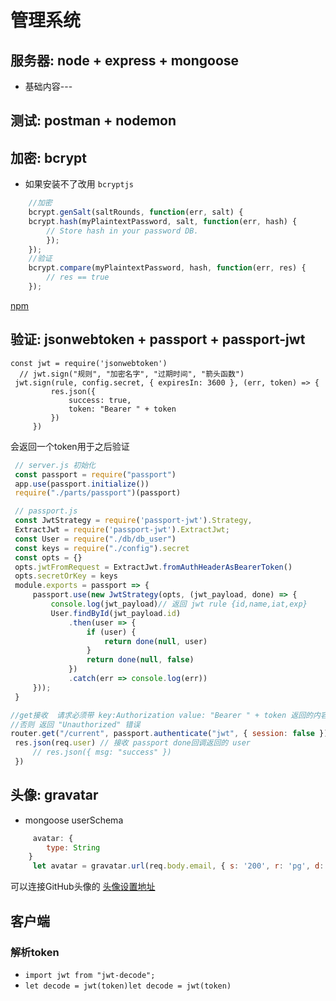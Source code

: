 # 管理系统

## 服务器: node + express + mongoose
* 基础内容---
## 测试: postman + nodemon

## 加密: bcrypt
* 如果安装不了改用 `bcryptjs`
``` js
    //加密
    bcrypt.genSalt(saltRounds, function(err, salt) {
    bcrypt.hash(myPlaintextPassword, salt, function(err, hash) {
        // Store hash in your password DB.
        });
    });
    //验证
    bcrypt.compare(myPlaintextPassword, hash, function(err, res) {
        // res == true
    });
```
[npm](https://www.npmjs.com/package/bcrypt)

## 验证:  jsonwebtoken + passport + passport-jwt
   ``` JS
   const jwt = require('jsonwebtoken')
     // jwt.sign("规则", "加密名字", "过期时间", "箭头函数")
    jwt.sign(rule, config.secret, { expiresIn: 3600 }, (err, token) => {
            res.json({
                success: true,
                token: "Bearer " + token
            })
        })
   ```
   会返回一个token用于之后验证
   ``` js
    // server.js 初始化
    const passport = require("passport")
    app.use(passport.initialize())
    require("./parts/passport")(passport)
   ```
   ``` js
    // passport.js
    const JwtStrategy = require('passport-jwt').Strategy,
    ExtractJwt = require('passport-jwt').ExtractJwt;
    const User = require("./db/db_user")
    const keys = require("./config").secret
    const opts = {}
    opts.jwtFromRequest = ExtractJwt.fromAuthHeaderAsBearerToken()
    opts.secretOrKey = keys
    module.exports = passport => {
        passport.use(new JwtStrategy(opts, (jwt_payload, done) => {
            console.log(jwt_payload)// 返回 jwt rule {id,name,iat,exp}
            User.findById(jwt_payload.id)
                .then(user => {
                    if (user) {
                        return done(null, user)
                    }
                    return done(null, false)
                })
                .catch(err => console.log(err))
        }));
    }
   ```
   ```js
   //get接收  请求必须带 key:Authorization value: "Bearer " + token 返回的内容
   //否则 返回 "Unauthorized" 错误
   router.get("/current", passport.authenticate("jwt", { session: false }), (req, res) => {
    res.json(req.user) // 接收 passport done回调返回的 user 
        // res.json({ msg: "success" })
    })
   ```
## 头像: gravatar
* mongoose userSchema 
``` js
     avatar: {
        type: String
    }
     let avatar = gravatar.url(req.body.email, { s: '200', r: 'pg', d: 'mm' });
```
可以连接GitHub头像的 [头像设置地址](http://cn.gravatar.com/)


## 客户端 

### 解析token
* `import jwt from "jwt-decode";`
* `let decode = jwt(token)let decode = jwt(token)`
